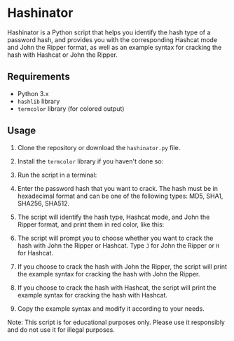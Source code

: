 # Hashinator

Hashinator is a Python script that helps you identify the hash type of a password hash, and provides you with the corresponding Hashcat mode and John the Ripper format, as well as an example syntax for cracking the hash with Hashcat or John the Ripper.

## Requirements

- Python 3.x
- `hashlib` library
- `termcolor` library (for colored output)

## Usage

1. Clone the repository or download the `hashinator.py` file.

2. Install the `termcolor` library if you haven't done so:


3. Run the script in a terminal:


4. Enter the password hash that you want to crack. The hash must be in hexadecimal format and can be one of the following types: MD5, SHA1, SHA256, SHA512.

5. The script will identify the hash type, Hashcat mode, and John the Ripper format, and print them in red color, like this:


6. The script will prompt you to choose whether you want to crack the hash with John the Ripper or Hashcat. Type `J` for John the Ripper or `H` for Hashcat.

7. If you choose to crack the hash with John the Ripper, the script will print the example syntax for cracking the hash with John the Ripper.

8. If you choose to crack the hash with Hashcat, the script will print the example syntax for cracking the hash with Hashcat.

9. Copy the example syntax and modify it according to your needs.

Note: This script is for educational purposes only. Please use it responsibly and do not use it for illegal purposes.
